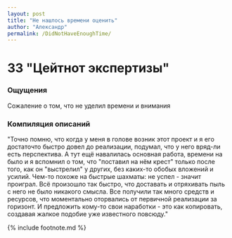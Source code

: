 ```yaml
---
layout: post
title: "Не нашлось времени оценить"
author: "Александр"
permalink: /DidNotHaveEnoughTime/
---
```


# 33 "Цейтнот экспертизы"

### Ощущения
Сожаление о том, что не уделил времени и внимания

### Компиляция описаний
"Точно помню, что когда у меня в голове возник этот проект и я его достаточто быстро довел до реализации, подумал, что у него вряд-ли есть перспектива. А тут ещё навалилась основная работа, времени на было и я вспомнил о том, что "поставил на нём крест" только после того, как он "выстрелил" у других, без каких-то обобых вложений и усилий. Чем-то похоже на быстрые шахматы: не успел - значит проиграл. Всё произошло так быстро, что доставать и отряхивать пыль с него не было никакого смысла. Все получили так много средств и ресурсов, что моментально оторвались от первичной реализации за горизонт. И предложить кому-то свои наработки - это как копировать, создавая жалкое подобие уже известного повсюду."

{% include footnote.md %}
